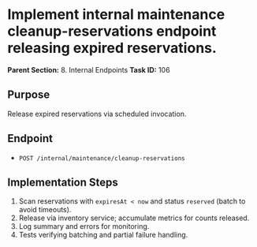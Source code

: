 # Implement internal maintenance cleanup-reservations endpoint releasing expired reservations.

**Parent Section:** 8. Internal Endpoints
**Task ID:** 106

## Purpose
Release expired reservations via scheduled invocation.

## Endpoint
- `POST /internal/maintenance/cleanup-reservations`

## Implementation Steps
1. Scan reservations with `expiresAt < now` and status `reserved` (batch to avoid timeouts).
2. Release via inventory service; accumulate metrics for counts released.
3. Log summary and errors for monitoring.
4. Tests verifying batching and partial failure handling.
